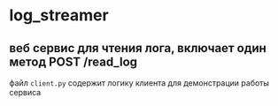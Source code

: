 # log_streamer

## веб сервис для чтения лога, включает один метод POST /read_log

файл `client.py` содержит логику клиента для демонстрации работы сервиса
